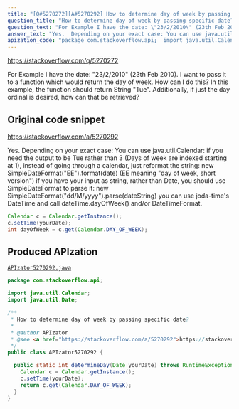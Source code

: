 ```yaml
---
title: "[Q#5270272][A#5270292] How to determine day of week by passing specific date?"
question_title: "How to determine day of week by passing specific date?"
question_text: "For Example I have the date: \"23/2/2010\" (23th Feb 2010). I want to pass it to a function which would return the day of week. How can I do this? In this example, the function should return String \"Tue\". Additionally, if just the day ordinal is desired, how can that be retrieved?"
answer_text: "Yes.  Depending on your exact case: You can use java.util.Calendar: if you need the output to be Tue rather than 3 (Days of week are indexed starting at 1), instead of going through a calendar, just reformat the string:  new SimpleDateFormat(\"EE\").format(date) (EE meaning \"day of week, short version\") if you have your input as string, rather than Date, you should use SimpleDateFormat to parse it: new SimpleDateFormat(\"dd/M/yyyy\").parse(dateString) you can use joda-time's DateTime and call dateTime.dayOfWeek() and/or DateTimeFormat."
apization_code: "package com.stackoverflow.api;  import java.util.Calendar; import java.util.Date;  /**  * How to determine day of week by passing specific date?  *  * @author APIzator  * @see <a href=\"https://stackoverflow.com/a/5270292\">https://stackoverflow.com/a/5270292</a>  */ public class APIzator5270292 {    public static int determineDay(Date yourDate) throws RuntimeException {     Calendar c = Calendar.getInstance();     c.setTime(yourDate);     return c.get(Calendar.DAY_OF_WEEK);   } }"
---
```


https://stackoverflow.com/q/5270272

For Example I have the date: &quot;23/2/2010&quot; (23th Feb 2010). I want to pass it to a function which would return the day of week. How can I do this?
In this example, the function should return String &quot;Tue&quot;.
Additionally, if just the day ordinal is desired, how can that be retrieved?



## Original code snippet

https://stackoverflow.com/a/5270292

Yes.  Depending on your exact case:
You can use java.util.Calendar:
if you need the output to be Tue rather than 3 (Days of week are indexed starting at 1), instead of going through a calendar, just reformat the string:  new SimpleDateFormat(&quot;EE&quot;).format(date) (EE meaning &quot;day of week, short version&quot;)
if you have your input as string, rather than Date, you should use SimpleDateFormat to parse it: new SimpleDateFormat(&quot;dd/M/yyyy&quot;).parse(dateString)
you can use joda-time&#x27;s DateTime and call dateTime.dayOfWeek() and/or DateTimeFormat.

```java
Calendar c = Calendar.getInstance();
c.setTime(yourDate);
int dayOfWeek = c.get(Calendar.DAY_OF_WEEK);
```

## Produced APIzation

[`APIzator5270292.java`](https://github.com/pasqualesalza/apization-temp-data/raw/master/apizations/java/APIzator5270292.java)

```java
package com.stackoverflow.api;

import java.util.Calendar;
import java.util.Date;

/**
 * How to determine day of week by passing specific date?
 *
 * @author APIzator
 * @see <a href="https://stackoverflow.com/a/5270292">https://stackoverflow.com/a/5270292</a>
 */
public class APIzator5270292 {

  public static int determineDay(Date yourDate) throws RuntimeException {
    Calendar c = Calendar.getInstance();
    c.setTime(yourDate);
    return c.get(Calendar.DAY_OF_WEEK);
  }
}

```